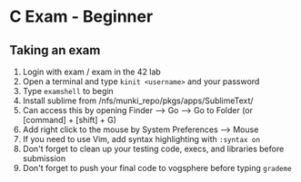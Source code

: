 # C Exam - Beginner

## Taking an exam
1. Login with exam / exam in the 42 lab
2. Open a terminal and type ```kinit <username>``` and your password
3. Type ```examshell``` to begin
4. Install sublime from /nfs/munki_repo/pkgs/apps/SublimeText/
  1. Can access this by opening Finder --> Go --> Go to Folder (or [command] + [shift] + G)
5. Add right click to the mouse by System Preferences --> Mouse
6. If you need to use Vim, add syntax highlighting with ```:syntax on```
7. Don't forget to clean up your testing code, execs, and libraries before submission
8. Don't forget to push your final code to vogsphere before typing ```grademe```

